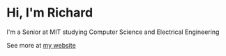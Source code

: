 # Hi, I'm Richard

I'm a Senior at MIT studying Computer Science and Electrical Engineering

See more at [my website](https://richardbt.com)

